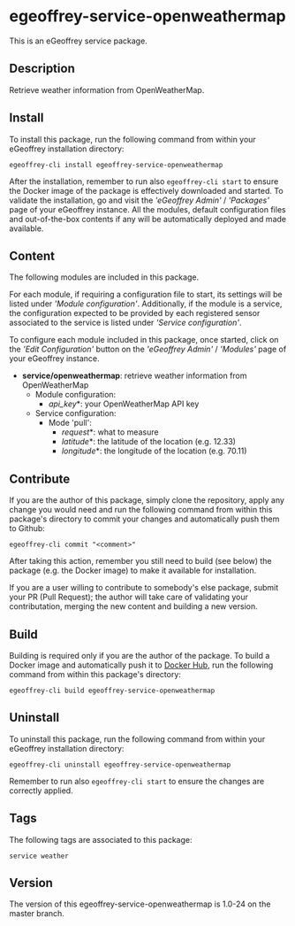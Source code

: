 # egeoffrey-service-openweathermap

This is an eGeoffrey service package.

## Description

Retrieve weather information from OpenWeatherMap.

## Install

To install this package, run the following command from within your eGeoffrey installation directory:
```
egeoffrey-cli install egeoffrey-service-openweathermap
```
After the installation, remember to run also `egeoffrey-cli start` to ensure the Docker image of the package is effectively downloaded and started.
To validate the installation, go and visit the *'eGeoffrey Admin'* / *'Packages'* page of your eGeoffrey instance. All the modules, default configuration files and out-of-the-box contents if any will be automatically deployed and made available.
## Content

The following modules are included in this package.

For each module, if requiring a configuration file to start, its settings will be listed under *'Module configuration'*. Additionally, if the module is a service, the configuration expected to be provided by each registered sensor associated to the service is listed under *'Service configuration'*.

To configure each module included in this package, once started, click on the *'Edit Configuration'* button on the *'eGeoffrey Admin'* / *'Modules'* page of your eGeoffrey instance.
- **service/openweathermap**: retrieve weather information from OpenWeatherMap
  - Module configuration:
    - *api_key**: your OpenWeatherMap API key
  - Service configuration:
    - Mode 'pull':
      - *request**: what to measure
      - *latitude**: the latitude of the location (e.g. 12.33)
      - *longitude**: the longitude of the location (e.g. 70.11)

## Contribute

If you are the author of this package, simply clone the repository, apply any change you would need and run the following command from within this package's directory to commit your changes and automatically push them to Github:
```
egeoffrey-cli commit "<comment>"
```
After taking this action, remember you still need to build (see below) the package (e.g. the Docker image) to make it available for installation.

If you are a user willing to contribute to somebody's else package, submit your PR (Pull Request); the author will take care of validating your contributation, merging the new content and building a new version.

## Build

Building is required only if you are the author of the package. To build a Docker image and automatically push it to [Docker Hub](https://hub.docker.com/r/egeoffrey/egeoffrey-service-openweathermap), run the following command from within this package's directory:
```
egeoffrey-cli build egeoffrey-service-openweathermap
```

## Uninstall

To uninstall this package, run the following command from within your eGeoffrey installation directory:
```
egeoffrey-cli uninstall egeoffrey-service-openweathermap
```
Remember to run also `egeoffrey-cli start` to ensure the changes are correctly applied.
## Tags

The following tags are associated to this package:
```
service weather
```

## Version

The version of this egeoffrey-service-openweathermap is 1.0-24 on the master branch.

